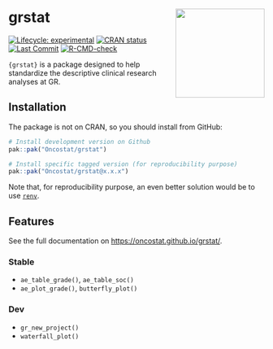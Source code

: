 
<!-- README.md is generated from README.Rmd. Please edit that file -->

# grstat <a href='https://Oncostat.github.io/grstat/'><img src='man/figures/logo.png' align="right" height="175" /></a>

<!-- badges: start -->

[![Lifecycle: experimental](https://img.shields.io/badge/lifecycle-experimental-orange.svg)](https://lifecycle.r-lib.org/articles/stages.html#experimental)
[![CRAN status](https://www.r-pkg.org/badges/version/grstat)](https://CRAN.R-project.org/package=grstat)
[![Last Commit](https://img.shields.io/github/last-commit/Oncostat/grstat)](https://github.com/Oncostat/grstat)
[![R-CMD-check](https://github.com/Oncostat/grstat/actions/workflows/check-standard.yaml/badge.svg?branch=main)](https://github.com/Oncostat/grstat/actions/workflows/check-standard.yaml)
<!-- badges: end -->

`{grstat}` is a package designed to help standardize the descriptive clinical research analyses at GR.

## Installation

The package is not on CRAN, so you should install from GitHub:

``` r
# Install development version on Github
pak::pak("Oncostat/grstat")

# Install specific tagged version (for reproducibility purpose)
pak::pak("Oncostat/grstat@x.x.x")
```

Note that, for reproducibility purpose, an even better solution would be
to use [`renv`](https://rstudio.github.io/renv/articles/renv.html).

## Features

See the full documentation on https://oncostat.github.io/grstat/.

### Stable

- `ae_table_grade()`, `ae_table_soc()`
- `ae_plot_grade()`, `butterfly_plot()`

### Dev

- `gr_new_project()`
- `waterfall_plot()`
